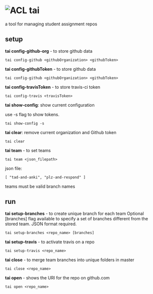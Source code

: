# ![ACL](http://res.cloudinary.com/hrscywv4p/image/upload/c_limit,fl_lossy,h_50,w_50,f_auto,q_auto/v1/983693/axmqlpjyo3zmeszdr9qt.png ) tai
a tool for managing student assignment repos

## setup
**tai config-github-org** - to store github data
```
tai config-github <githubOrganization> <githubToken>
```
**tai config-githubToken** - to store github data
```
tai config-github <githubOrganization> <githubToken>
```
**tai config-travisToken** - to store travis-ci token
```
tai config-travis <travisToken>
```
**tai show-config**: show current configuration

use -s flag to show tokens.
```
tai show-config -s
```
**tai clear**: remove current organization and Github token
```
tai clear
```

**tai team** - to set teams
```
tai team <json_filepath>
```
json file:
```
[ "tad-and-anki", "plz-and-respond" ]
```
teams must be valid branch names

## run
**tai setup-branches** - to create unique branch for each team 
Optional [branches] flag available to specify a set of branches different from the stored team.  JSON format required.
```
tai setup-branches <repo_name> [branches]
```
**tai setup-travis** - to activate travis on a repo
```
tai setup-travis <repo_name>
```

**tai close** - to merge team branches into unique folders in master
```
tai close <repo_name>
```
**tai open** - shows the URI for the repo on github.com
```
tai open <repo_name>
```